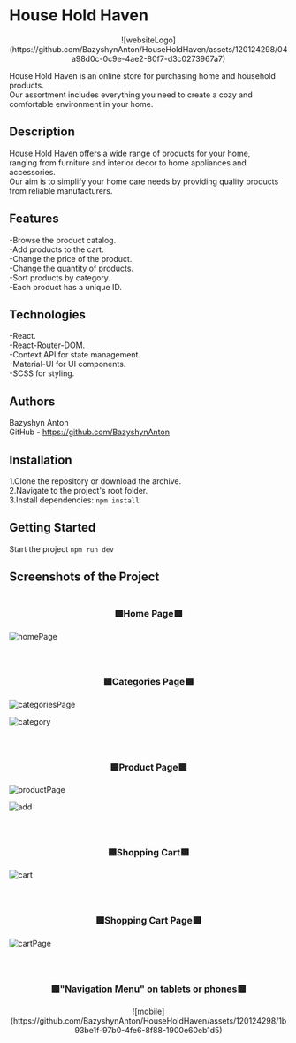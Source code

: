 # House Hold Haven  
<div align="center">![websiteLogo](https://github.com/BazyshynAnton/HouseHoldHaven/assets/120124298/04a98d0c-0c9e-4ae2-80f7-d3c0273967a7)</div>

House Hold Haven is an online store for purchasing home and household products.  
Our assortment includes everything you need to create a cozy and comfortable environment in your home.  

## Description

House Hold Haven offers a wide range of products for your home,  
ranging from furniture and interior decor to home appliances and accessories.  
Our aim is to simplify your home care needs by providing quality products from reliable manufacturers.  

## Features

-Browse the product catalog.  
-Add products to the cart.  
-Change the price of the product.  
-Change the quantity of products.  
-Sort products by category.  
-Each product has a unique ID.  

## Technologies

-React.  
-React-Router-DOM.  
-Context API for state management.  
-Material-UI for UI components.  
-SCSS for styling.  

## Authors

Bazyshyn Anton  
GitHub - https://github.com/BazyshynAnton  

## Installation

1.Clone the repository or download the archive.  
2.Navigate to the project's root folder.  
3.Install dependencies: `npm install`  

## Getting Started

Start the project `npm run dev`  

## Screenshots of the Project  


### <div align="center"><br>🟩Home Page🟩</div>  
 
![homePage](https://github.com/BazyshynAnton/HouseHoldHaven/assets/120124298/5237e8b1-2e56-4ac8-88ca-d52fa8a1f732)



### <div align="center"><br><br>🟩Categories Page🟩</div>  

![categoriesPage](https://github.com/BazyshynAnton/HouseHoldHaven/assets/120124298/20494e80-d910-4581-8948-3f47e6539976)

![category](https://github.com/BazyshynAnton/HouseHoldHaven/assets/120124298/543b7168-445f-4c11-89cb-d146a73d37c2)



### <div align="center"><br><br>🟩Product Page🟩</div>  
 

![productPage](https://github.com/BazyshynAnton/HouseHoldHaven/assets/120124298/3d44474c-d3d0-4d19-8d59-8daa4af05967)

![add](https://github.com/BazyshynAnton/HouseHoldHaven/assets/120124298/5c7c102c-8e2c-43ce-a212-b0bce88a70e4)



### <div align="center"><br><br>🟩Shopping Cart🟩</div>  
 
![cart](https://github.com/BazyshynAnton/HouseHoldHaven/assets/120124298/3f496674-c3eb-4b43-b5cd-5ba6f313522e)



### <div align="center"><br><br>🟩Shopping Cart Page🟩</div>  
 
![cartPage](https://github.com/BazyshynAnton/HouseHoldHaven/assets/120124298/a2b4f6e9-f174-473b-a58a-6ff10d5cde4e)



### <div align="center"><br><br>🟩"Navigation Menu" on tablets or phones🟩</div>  

<div align="center">![mobile](https://github.com/BazyshynAnton/HouseHoldHaven/assets/120124298/1b93be1f-97b0-4fe6-8f88-1900e60eb1d5)</div>





